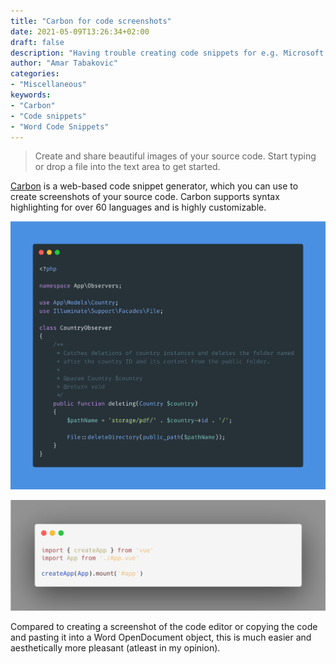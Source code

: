 ```yaml
---
title: "Carbon for code screenshots"
date: 2021-05-09T13:26:34+02:00
draft: false
description: "Having trouble creating code snippets for e.g. Microsoft Word or social media? This is where Carbon comes into play."
author: "Amar Tabakovic"
categories:
- "Miscellaneous"
keywords:
- "Carbon"
- "Code snippets"
- "Word Code Snippets"
---
```

> Create and share beautiful images of your source code.
> Start typing or drop a file into the text area to get started.

[Carbon](https://carbon.now.sh) is a web-based code snippet generator, which you can use to create screenshots of your source code. Carbon supports syntax highlighting for over 60 languages and is highly customizable.

![Carbon code snippet](imgs/carbon.png)

![Carbon code snippet 2](imgs/carbon-2.png)

Compared to creating a screenshot of the code editor or copying the code and pasting it into a Word OpenDocument object, this is much easier and aesthetically more pleasant (atleast in my opinion). 
